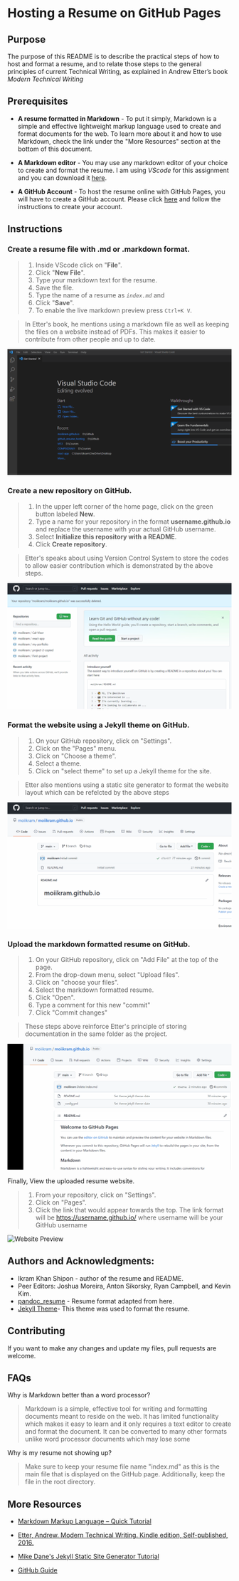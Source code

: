 # Hosting a Resume on GitHub Pages

## Purpose

The purpose of this README is to describe the practical steps of how to host and format a resume, and to relate those steps to the general principles of current Technical Writing, as explained in Andrew Etter’s book _Modern Technical Writing_

## Prerequisites

- **A resume formatted in Markdown** - To put it simply, Markdown is a simple and effective lightweight markup language used to create and format documents for the web. To learn more about it and how to use Markdown, check the link under the "More Resources" section at the bottom of this document.

- **A Markdown editor** - You may use any markdown editor of your choice to create and format the resume. I am using _VScode_ for this assignment and you can download it [here](https://code.visualstudio.com/download).

- **A GitHub Account** - To host the resume online with GitHub Pages, you will have to create a GitHub account. Please click [here](https://github.com/join) and follow the instructions to create your account.

## Instructions

### Create a resume file with .md or .markdown format.

> 1. Inside VScode click on "**File**".
> 2. Click "**New File**".
> 3. Type your markdown text for the resume.
> 4. Save the file.
> 5. Type the name of a resume as _`index.md`_ and
> 6. Click "**Save**".
> 7. To enable the live markdown preview press `Ctrl+K V`.

> In Etter's book, he mentions using a markdown file as well as keeping the files on a website instead of PDFs. This makes it easier to contribute from other people and up to date.

![Creating a Resume](Assets/CreateResume.gif)

### Create a new repository on GitHub.

> 1. In the upper left corner of the home page, click on the green button labeled **New**.
> 2. Type a name for your repository in the format **username.github.io** and replace the username with your actual GitHub username.
> 3. Select **Initialize this repository with a README**.
> 4. Click **Create repository**.

> Etter's speaks about using Version Control System to store the codes to allow easier contribution which is demonstrated by the above steps.

![Create a new repository](Assets/CreatingARepo.gif)

### Format the website using a Jekyll theme on GitHub.

> 1.  On your GitHub repository, click on "Settings".
> 2.  Click on the "Pages" menu.
> 3.  Click on "Choose a theme".
> 4.  Select a theme.
> 5.  Click on "select theme" to set up a Jekyll theme for the site.

> Etter also mentions using a static site generator to format the website layout which can be refelcted by the above steps

![Theme of the resume](Assets/ChooseTheme.gif)

### Upload the markdown formatted resume on GitHub.

> 1.  On your GitHub repository, click on "Add File" at the top of the page.
> 2.  From the drop-down menu, select "Upload files".
> 3.  Click on "choose your files".
> 4.  Select the markdown formatted resume.
> 5.  Click "Open".
> 6.  Type a comment for this new "commit"
> 7.  Click "Commit changes"

> These steps above reinforce Etter's principle of storing documentation in the same folder as the project.

![Upload your resume](Assets/UploadResume.gif)

Finally, View the uploaded resume website.

> 1.  From your repository, click on "Settings".
> 2.  Click on "Pages".
> 3.  Click the link that would appear towards the top. The link format will be https://username.github.io/ where username will be your GitHub username

![ Website Preview](Assets/WebsitePreview.gif)

## Authors and Acknowledgments:

- Ikram Khan Shipon - author of the resume and README.
- Peer Editors: Joshua Moreira, Anton Sikorsky, Ryan Campbell, and Kevin Kim.
- [pandoc_resume](http://mszep.github.io/pandoc_resume/) - Resume format adapted from here.
- [Jekyll Theme](https://github.com/pages-themes/slate)- This theme was used to format the resume.

## Contributing

If you want to make any changes and update my files, pull requests are welcome.

## FAQs

Why is Markdown better than a word processor?

> Markdown is a simple, effective tool for writing and formatting documents meant to reside on the web. It has limited functionality which makes it easy to learn and it only requires a text editor to create and format the document. It can be converted to many other formats unlike word processor documents which may lose some

Why is my resume not showing up?

> Make sure to keep your resume file name "index.md" as this is the main file that is displayed on the GitHub page. Additionally, keep the file in the root directory.

## More Resources

- [Markdown Markup Language – Quick Tutorial](https://helloacm.com/markdown-markup-language-quick-tutorial/)

- [Etter, Andrew. Modern Technical Writing. Kindle edition, Self-published, 2016.](https://www.amazon.ca/Modern-Technical-Writing-Introduction-Documentation-ebook/dp/B01A2QL9SS/ref=sr_1_1?crid=U9576L9YVQXR&dchild=1&keywords=etter+technical+writing&qid=1635643082&sprefix=etter+technical+writin%2Caps%2C205&sr=8-1)

- [Mike Dane's Jekyll Static Site Generator Tutorial](https://www.youtube.com/playlist?list=PLLAZ4kZ9dFpOPV5C5Ay0pHaa0RJFhcmcB)

- [GitHub Guide](https://guides.github.com/activities/hello-world/)

